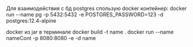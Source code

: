 Для взаимодействия с бд postgres спользую docker контейнер:
docker run --name pg -p 5432:5432 -e POSTGRES_PASSWORD=123 -d postgres:12.4-alpine

docker из jar в терминале
docker build -t name .
docker run --name nameCont -p 8080:8080 -e -d name